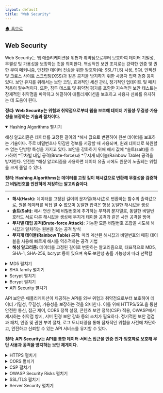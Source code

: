 ```yaml
---
layout: default
title: "Web Security"
---
```


<p class="breadcrumb"><a href="/cs_study/home.html">🏠 홈으로</a></p>

<section>
  <h2>Web Security</h2>
  <p>
    Web Security는 웹 애플리케이션을 위협과 취약점으로부터 보호하여 데이터 기밀성, 무결성 및 가용성을 보장하는 것을 의미한다. 핵심적인 보안 조치로는 강력한 인증 및 권한 부여 메커니즘, 안전한 데이터 전송을 위한 암호화(예: SSL/TLS) 사용, SQL 인젝션 및 크로스 사이트 스크립팅(XSS)과 같은 공격을 방지하기 위한 사용자 입력 검증 등이 있다. 보안 유지를 위해서는 보안 코딩, 효과적인 세션 관리, 정기적인 업데이트 및 패치 적용이 필수적이다. 또한, 침투 테스트 및 취약점 평가를 포함한 지속적인 보안 테스트는 잠재적인 취약점을 파악하고 해결하여 애플리케이션을 보호하고 사용자 신뢰를 유지하는 데 도움이 된다.
  </p>
  <p><strong>정리: Web Security는 위협과 취약점으로부터 웹을 보호해 데이터 기밀성·무결성·가용성을 보장하는 기술과 절차이다.</strong></p>
</section>

<details open>
<summary><span class="accordion-title">Hashing Algorithms</span> <span class="indicator">펼치기</span></summary>
<div class="accordion-content">
  <p>
  해싱 알고리즘은 데이터를 고정된 길이의 *해시 값으로 변환하여 원본 데이터를 보호하는 기술이다. 주로 비밀번호나 민감한 정보를 저장할 때 사용되며, 원래 데이터로 복원할 수 없는 단방향 특성을 가지고 있다. 보안을 강화하기 위해 해시 값에 *솔트(salt)를 추가하여 *무차별 대입 공격(Brute-force)과 *무지개 테이블(Rainbow Table) 공격을 방지한다. 안전한 *해싱 알고리즘을 사용하면 데이터 유출 시에도 원문이 노출되는 위험을 크게 줄일 수 있다.
  </p>
  <p><strong>정리: Hashing Algorithms는 데이터를 고정 길이 해시값으로 변환해 무결성을 검증하고 비밀번호를 안전하게 저장하는 알고리즘이다.</strong></p>
  <!-- 가로선 추가 -->
  <hr>
  <ul>
    <li><strong>해시(Hash):</strong> 데이터를 고정된 길이의 문자열(해시값)로 변환하는 함수의 출력값으로, 원본 데이터를 직접 알 수 없으며 동일한 입력은 항상 동일한 해시값을 생성</li>
    <li><strong>솔트(Salt):</strong> 해시 연산 전에 비밀번호에 추가하는 무작위 문자열로, 동일한 비밀번호라도 서로 다른 해시값을 생성해 무지개 테이블 공격과 같은 사전 공격을 방어</li>
    <li><strong>무차별 대입 공격(Brute-force Attack):</strong> 가능한 모든 비밀번호 조합을 시도해 해시값과 일치하는 원본을 찾는 공격 방식</li>
    <li><strong>무지개 테이블(Rainbow Table) 공격:</strong> 미리 계산된 해시값과 비밀번호의 매핑 테이블을 사용해 빠르게 해시를 역추적하는 공격 기법</li>
    <li><strong>해싱 알고리즘:</strong> 데이터를 고정된 길이로 변환하는 알고리즘으로, 대표적으로 MD5, SHA-1, SHA-256, bcrypt 등이 있으며 속도·보안성·충돌 가능성에 따라 선택함</li>
  </ul>

  <!-- 박스 추가 -->
  <details class="nested-details">
    <summary><span class="accordion-title">MD5 </span> <span class="indicator">펼치기</span></summary>
    <div class="accordion-content">
      <p>
      MD5(Message-Digest Algorithm 5)는 널리 사용되는 암호화 해시 함수로, 일반적으로 32자리 16진수로 표현되는 128비트 해시 값을 생성한다. 모든 입력에 대해 고정된 크기의 출력(해시)을 생성하여 데이터의 고유 식별자를 제공하도록 설계되었다. MD5는 한때 데이터 무결성 검증 및 비밀번호 저장에 널리 사용되었지만, 현재는 충돌 공격(두 개의 서로 다른 입력이 동일한 해시 값을 생성하는 공격)을 허용하는 취약점으로 인해 암호학적으로 취약하며 보안에 민감한 애플리케이션에는 적합하지 않은 것으로 간주된다. 결과적으로 MD5는 SHA-256과 같은 더 안전한 해시 함수로 대체되었다.
      </p>
      <p><strong>정리: MD5는 128비트 해시값을 생성하는 빠른 해시 알고리즘이지만 충돌 취약성으로 인해 보안 용도로는 권장되지 않는다.</strong></p>
    </div>
  </details>

  <!-- 박스 추가 -->
  <details class="nested-details">
    <summary><span class="accordion-title">SHA family </span> <span class="indicator">펼치기</span></summary>
    <div class="accordion-content">
      <p>
      SHA(Secure Hash Algorithm)는 가변 크기의 입력 데이터에서 고정 크기의 해시 값을 생성하여 데이터 무결성과 보안을 보장하도록 설계된 암호화 해시 함수군이다. SHA 함수는 데이터 무결성 검증, 비밀번호 보안 저장, 디지털 서명 생성 등의 작업에 사용된다. SHA군에는 SHA-1, SHA-2, SHA-3 등 여러 버전이 있다. SHA-1은 160비트 해시 값을 생성하지만 현재 취약성으로 인해 취약한 것으로 간주된다. 반면, 224, 256, 384, 512비트 해시 크기를 가진 SHA-2는 더 강력한 보안을 제공한다. SHA-3는 가장 최근에 추가된 버전으로, 추가적인 보안 기능과 유연성을 제공한다.
      </p>
      <p><strong>정리: SHA(Secure Hash Algorithm) 계열은 다양한 길이의 고정 해시값을 생성해 데이터 무결성을 보장하는 보안 해시 알고리즘 집합이다.</strong></p>
    </div>
  </details>

  <!-- 박스 추가 -->
  <details class="nested-details">
    <summary><span class="accordion-title">Scrypt </span> <span class="indicator">펼치기</span></summary>
    <div class="accordion-content">
      <p>
      스크립트(scrypt)는 무차별 대입 공격이나 *GPU 또는 *ASIC을 사용하는 하드웨어 기반 공격에 대응하기 위해 계산 집약적이고 메모리 집약적으로 설계된 핵심 *유도 함수이다. 공격자가 대규모 공격을 수행하기 어렵게 하고 비용도 많이 들게 하여 안전한 암호 해싱을 제공하기 위해 개발되었다. 스크립트는 해시 함수와 대량의 메모리 사용량, 그리고 CPU 집약적인 계산 프로세스를 결합하여, 공격자가 여러 연산을 병렬로 수행할 수 있더라도 메모리 요구 사항으로 인해 이러한 공격은 실행 불가능하게 만든다. 스크립트는 안전한 암호 저장 및 암호화폐 채굴을 포함한 암호화 애플리케이션에서 일반적으로 사용된다.
      </p>
      <p><strong>정리: Scrypt는 메모리 집약적 설계를 통해 GPU·ASIC 기반 대규모 병렬 공격을 어렵게 만든 키 유도 함수이다.</strong></p>
      <!-- 가로선 추가 -->
      <hr>
      <ul>
        <li><strong>GPU (Graphics Processing Unit):</strong> 대규모 병렬 연산에 특화된 프로세서로, 비밀번호 해시 크래킹 같은 연산을 빠르게 수행할 수 있음</li>
        <li><strong>ASIC (Application-Specific Integrated Circuit):</strong> 특정 작업만 빠르고 효율적으로 수행하도록 설계된 맞춤형 칩으로, 암호화폐 채굴·해시 크래킹 등에서 높은 성능을 발휘함.</li>
        <li><strong>유도 함수 (Key Derivation Function, KDF):</strong> 입력 비밀번호와 솔트를 사용해 일정 길이의 암호 키를 생성하는 함수로, 반복 연산·메모리 사용 등을 통해 무차별 대입 및 사전 공격을 방어함.</li>
      </ul>
    </div>
  </details>

  <!-- 박스 추가 -->
  <details class="nested-details">
    <summary><span class="accordion-title">Bcrypt </span> <span class="indicator">펼치기</span></summary>
    <div class="accordion-content">
      <p>
      Bcrypt는 DB에 저장하기 위해 비밀번호를 안전하게 해싱하도록 설계된 비밀번호 해싱 함수이다. Niels Provos와 David Mazières가 개발한 이 함수는 *Blowfish 암호를 기반으로 하며, 레인보우 테이블 공격으로부터 보호하기 위해 솔트(salt)를 포함한다. Bcrypt의 핵심 기능은 적응형 특성으로, 연산 능력이 증가함에 따라 *비용 계수를 조정하여 속도를 느리게 만들 수 있으므로 시간이 지남에 따라 무차별 대입 공격에 대한 내성을 유지한다. 일반적으로 60자 길이의 고정 크기 해시 출력을 생성하며, 여기에는 솔트와 비용 계수가 포함된다. Bcrypt는 강력한 보안과 비교적 쉬운 구현으로 인해 많은 프로그래밍 언어와 프레임워크에서 널리 사용된다. 의도적으로 처리 속도가 느리기 때문에 속도가 중요하지 않지만 보안이 매우 중요한 비밀번호 저장에 특히 효과적이다.
      </p>
      <p><strong>정리: Bcrypt는 Blowfish 기반으로 설계된 적응형 해시 함수로, 비용 계수를 통해 해시 연산 난이도를 조절해 공격을 어렵게 한다.</strong></p>
      <!-- 가로선 추가 -->
      <hr>
      <ul>
        <li><strong>Blowfish 암호:</strong> 64비트 블록 크기와 가변 키 길이를 가진 대칭키 블록 암호 알고리즘으로, 빠르고 유연하며 특허 제한이 없음.</li>
        <li><strong>비용 계수(Cost Factor):</strong> Bcrypt에서 해시 계산 반복 횟수를 제어하는 값으로, 값이 높을수록 해시 연산 시간이 늘어나 무차별 대입 공격에 더 강해짐.</li>
      </ul>
    </div>
  </details>

</div>
</details>

<details open>
<summary><span class="accordion-title">API Security </span> <span class="indicator">펼치기</span></summary>
<div class="accordion-content">
  <p>
  API 보안은 애플리케이션이 제공하는 API를 외부 위협과 취약점으로부터 보호하여 데이터 기밀성, 무결성, 가용성을 보장하는 것을 의미한다. 이를 위해 HTTPS/SSL을 통한 안전한 통신, 접근 제어, CORS 정책 설정, 콘텐츠 보안 정책(CSP) 적용, OWASP에서 제시하는 취약점 방지, 서버 환경 보안 강화 등의 조치가 필요하다. 정기적인 보안 점검과 패치, 인증 및 권한 부여 절차, 로그 모니터링을 통해 잠재적인 위험을 사전에 차단하고, 안전하고 신뢰할 수 있는 API 서비스를 유지할 수 있다.
  </p>
  <p><strong>정리: API Security는 API를 통한 데이터·서비스 접근을 인증·인가·암호화로 보호해 무단 사용과 공격을 방지하는 보안 체계이다.</strong></p>

  <!-- 박스 추가 -->
  <details class="nested-details">
    <summary><span class="accordion-title">HTTPS </span> <span class="indicator">펼치기</span></summary>
    <div class="accordion-content">
      <p>
      HTTPS(Hypertext Transfer Protocol Secure)는 클라이언트(예: 브라우저)와 서버 간의 데이터 전송을 보호하기 위해 설계된 HTTP의 확장 프로토콜이다. *SSL/TLS 프로토콜을 통한 암호화를 사용하여 데이터 기밀성, 무결성 및 신뢰성을 보장한다. 이를 통해 로그인 정보나 결제 정보와 같은 민감한 정보가 공격자에 의해 가로채거나 변조되는 것을 방지한다. HTTPS는 웹 애플리케이션 보안에 필수적이며, 특히 사용자 데이터를 처리하는 웹사이트에서 *중간자 공격(man-in-the-middle attack)과 도청으로부터 보호하는 데 도움이 되므로 대부분의 웹사이트, 특히 사용자 데이터를 처리하는 웹사이트에서 표준으로 자리 잡았다.
      </p>
      <p><strong>정리: HTTPS는 SSL/TLS를 사용해 웹 통신을 암호화하여 데이터 기밀성과 무결성을 보장하는 프로토콜이다.</strong></p>
      <!-- 가로선 추가 -->
      <hr>
      <ul>
        <li><strong>SSL (Secure Sockets Layer):</strong> 웹 브라우저와 서버 간의 통신을 암호화하고 인증하는 초기 보안 프로토콜로, 현재는 보안 취약점 때문에 사용이 거의 중단됨.</li>
        <li><strong>TLS (Transport Layer Security):</strong> SSL을 개선·표준화한 최신 보안 프로토콜로, 강력한 암호화와 인증·무결성 검증을 제공하며 현재 HTTPS에서 사용되는 표준 방식</li>
        <li><strong>중간자 공격(Man-in-the-Middle Attack):</strong> 공격자가 통신 중간에 개입해 데이터를 도청하거나 변조하는 공격 방식으로, HTTPS는 암호화와 인증서를 통해 이를 방지</li>
      </ul>
    </div>
  </details>

  <!-- 박스 추가 -->
  <details class="nested-details">
    <summary><span class="accordion-title">CORS </span> <span class="indicator">펼치기</span></summary>
    <div class="accordion-content">
      <p>
      CORS(Cross-Origin Resource Sharing)는 웹 브라우저가 웹 페이지를 제공하는 도메인과 다른 도메인의 웹 페이지에 있는 리소스(API 또는 글꼴 등)에 대한 액세스를 제어하기 위해 구현하는 보안 메커니즘이다. CORS는 *동일 출처 정책을 확장하고 유연성을 높여 서버가 리소스에 액세스할 수 있는 사용자를 지정할 수 있도록 한다. CORS는 *HTTP 헤더 시스템을 통해 작동한다. 브라우저는 *교차 출처 리소스를 호스팅하는 서버에 사전 요청을 보내고, 서버는 실제 요청의 허용 여부를 나타내는 헤더를 응답으로 보낸다. 이 메커니즘은 민감한 데이터에 대한 무단 액세스를 방지하는 동시에 합법적인 교차 출처 요청을 허용한다. CORS는 여러 도메인의 서비스와 리소스를 통합하는 최신 웹 애플리케이션에 필수적이며, 보안 요구 사항과 복잡한 분산 웹 시스템의 기능 요구 사항 간의 균형을 유지한다.
      </p>
      <p><strong>정리: CORS는 교차 출처 간 리소스 공유를 허용·제한하는 HTTP 헤더 기반 보안 메커니즘이다.</strong></p>
      <!-- 가로선 추가 -->
      <hr>
      <ul>
        <li><strong>동일 출처 정책(Same-Origin Policy):</strong> 웹 브라우저에서 보안상 서로 다른 출처(프로토콜·도메인·포트) 간의 리소스 접근을 기본적으로 차단하는 정책</li>
        <li><strong>HTTP 헤더 시스템:</strong> 클라이언트와 서버가 요청·응답 시 메타데이터를 전달하는 구조로, CORS에서는 Access-Control-Allow-Origin 같은 헤더로 권한을 제어</li>
        <li><strong>교차 출처 리소스(Cross-Origin Resource):</strong> 현재 웹 페이지와 다른 출처(도메인·프로토콜·포트)에 위치한 리소스로, API 서버, 외부 스크립트, 이미지 등이 해당됨.</li>
      </ul>
    </div>
  </details>

  <!-- 박스 추가 -->
  <details class="nested-details">
    <summary><span class="accordion-title">CSP </span> <span class="indicator">펼치기</span></summary>
    <div class="accordion-content">
      <p>
      콘텐츠 보안 정책(Content Security Policy)은 웹 브라우저에서 구현하는 보안 표준으로, *XSS(크로스 사이트 스크립팅), *클릭재킹 및 기타 코드 삽입 공격을 차단한다. 웹 개발자는 CSP를 통해 신뢰할 수 있고 웹 페이지에 로드할 수 있는 콘텐츠 소스를 지정할 수 있다. CSP는 일반적으로 HTTP 헤더 또는 *메타 태그를 통해 구현되며, 스크립트, 스타일시트, 이미지, 글꼴 등 다양한 유형의 리소스에 대한 규칙을 정의한다. CSP는 콘텐츠가 로드될 수 있는 출처를 제한함으로써 악성 코드 실행 위험을 크게 줄인다. 또한 개발자가 잠재적인 보안 문제를 파악하고 해결할 수 있도록 위반 사항 보고 기능을 제공한다. CSP는 강력하지만, 특히 타사 리소스나 *인라인 스크립트를 사용하는 사이트의 경우 보안과 기능 간의 균형을 맞추기 위한 세심한 구성이 필요하다.
      </p>
      <p><strong>정리: CSP(Content Security Policy)는 허용된 콘텐츠 출처를 지정해 XSS·클릭재킹 등 공격을 방지하는 보안 정책이다.</strong></p>
      <!-- 가로선 추가 -->
      <hr>
      <ul>
        <li><strong>XSS(크로스 사이트 스크립팅):</strong> 악성 스크립트를 웹 페이지에 삽입해 사용자의 브라우저에서 실행시키는 공격으로, 쿠키 탈취·세션 하이재킹 등이 가능함.</li>
        <li><strong>클릭재킹(Clickjacking):</strong> 사용자가 의도하지 않은 동작을 하도록 투명 프레임 등을 덮어씌워 클릭을 유도하는 공격 기법.</li>
        <li><strong>메타 태그(Meta Tag):</strong> HTML 문서의 메타데이터를 정의하는 태그로, 보안 지침(예: CSP)이나 브라우저 동작 방식을 설정할 수 있음.</li>
        <li><strong>인라인 스크립트(Inline Script):</strong> HTML 내부에 직접 작성된 script 코드로, CSP 설정 시 기본적으로 차단 대상이 되어 XSS 방지에 기여함.</li>
      </ul>
    </div>
  </details>

  <!-- 박스 추가 -->
  <details class="nested-details">
    <summary><span class="accordion-title">OWASP Security Risks </span> <span class="indicator">펼치기</span></summary>
    <div class="accordion-content">
      <p>
      OWASP(Open Web Application Security Project)는 웹 애플리케이션 보안 분야에서 무료로 이용 가능한 기사, 방법론, 문서, 도구 및 기술을 제공하는 온라인 커뮤니티이다.
      </p>
    </div>
  </details>

  <!-- 박스 추가 -->
  <details class="nested-details">
    <summary><span class="accordion-title">SSL/TLS </span> <span class="indicator">펼치기</span></summary>
    <div class="accordion-content">
      <p>
      SSL(Secure Sockets Layer)과 TLS(Transport Layer Security)는 인터넷 통신 보안을 제공하는 데 사용되는 암호화 프로토콜이다. 이 프로토콜들은 웹을 통해 전송되는 데이터를 암호화하므로 패킷을 가로채려는 사람은 데이터를 해석할 수 없다. 중요한 차이점 중 하나는 SSL이 보안 결함으로 인해 더 이상 사용되지 않으며 대부분의 최신 웹 브라우저에서 더 이상 지원되지 않는다는 것이다. 하지만 TLS는 여전히 안전하고 널리 지원되므로 TLS를 사용하는 것이 좋다.
      </p>
      <p><strong>정리: SSL/TLS는 인터넷 통신을 암호화·인증·무결성 검증으로 보호하는 보안 프로토콜이다.</strong></p>
    </div>
  </details>

  <!-- 박스 추가 -->
  <details class="nested-details">
    <summary><span class="accordion-title">Server Security </span> <span class="indicator">펼치기</span></summary>
    <div class="accordion-content">
      <p>
      서버 보안은 서버를 위협과 취약점으로부터 보호하여 관리하는 데이터와 서비스의 기밀성, 무결성, 가용성을 보장하는 것을 의미한다. 주요 보안 수칙은 다음과 같다.
        <ol>
          <li><strong>패치 관리:</strong> 취약점을 수정하기 위해 소프트웨어와 운영 체제를 정기적으로 업데이트한다.</li>
          <li><strong>접근 제어:</strong> 강력한 인증 메커니즘을 구현하고 권한이 있는 사용자에게만 접근을 제한한다.</li>
          <li><strong>방화벽 및 침입 탐지:</strong> 방화벽을 사용하여 무단 액세스를 차단하고 침입 탐지 시스템을 사용하여 의심스러운 활동을 모니터링하고 대응한다.</li>
          <li><strong>암호화:</strong> 전송 중인 데이터와 저장 중인 데이터를 모두 암호화하여 민감한 정보를 무단 액세스로부터 보호한다.</li>
          <li><strong>보안 강화:</strong> 최소한의 서비스와 기능으로 서버를 구성하고, 보안 모범 사례를 적용하여 공격 표면을 줄인다.</li>
          <li><strong>정기적 백업:</strong> 데이터가 손실되거나 손상된 경우 복구할 수 있도록 정기적 백업을 수행한다.</li>
          <li><strong>모니터링 및 로깅:</strong> 서버 활동을 지속적으로 모니터링하고 감사를 위해 로그를 유지 관리하며 잠재적인 보안 사고를 감지한다.</li>
        </ol>
      </p>
    </div>
  </details>

</div>
</details>
